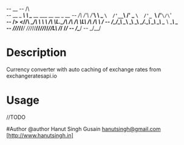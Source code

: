 --               __
--              /\ \
--   __  _   ___\ \ \___      __      ___      __      __   _ __
--  /\ \/'\ /'___\ \  _ `\  /'__`\  /' _ `\  /'_ `\  /'__`\/\`'__\
--  \/>  <//\ \__/\ \ \ \ \/\ \L\.\_/\ \/\ \/\ \L\ \/\  __/\ \ \/
--   /\_/\_\ \____\\ \_\ \_\ \__/.\_\ \_\ \_\ \____ \ \____\\ \_\
--   \//\/_/\/____/ \/_/\/_/\/__/\/_/\/_/\/_/\/___L\ \/____/ \/_/
--                                             /\____/
--                                             \_/__/

# Description
Currency converter with auto caching of exchange rates from exchangeratesapi.io

# Usage
//TODO

#Author
@author Hanut Singh Gusain <hanutsingh@gmail.com> [http://www.hanutsingh.in]
